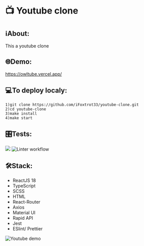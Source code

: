 # 📺 Youtube clone 

## ℹAbout:
This a youtube clone 

## 🌐Demo:
https://owltube.vercel.app/

## 💻To deploy localy:
```
1)git clone https://github.com/iFoxtrot33/youtube-clone.git
2)cd youtube-clone
3)make install
4)make start
```
## 🎛️Tests:
<a href="https://codeclimate.com/github/iFoxtrot33/youtube-clone/maintainability"><img src="https://api.codeclimate.com/v1/badges/de7d52e96635d618db1d/maintainability" /></a>
![Linter workflow](https://github.com/iFoxtrot33/youtube-clone/actions/workflows/lint.yml/badge.svg)


## 🛠Stack:
- ReactJS 18
- TypeScript
- SCSS
- HTML
- React-Router
- Axios
- Material UI
- Rapid API
- Jest
- ESlint/ Prettier

![Youtube demo](https://user-images.githubusercontent.com/102408798/222704963-ca4eb068-6b4f-426e-b6e2-91e664d13235.jpg)
